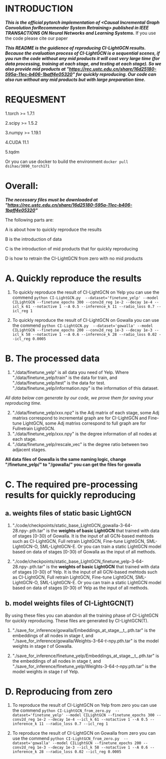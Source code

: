 # INTRODUCTION
***This is the official pytorch implementation of \<Causal Incremental Graph Convolution forRecommender System Retraining\> published in IEEE TRANSACTIONS ON Neural Networks and Learning Systems.***
If you use the code please cite our paper

***This README is the guidience of reproducing CI-LightGCN results. Because the evaluation process of CI-LightGCN is a sequential scenes, if you run the code without any mid products it will cost very large time (for data processing, training at each stage, and testing at each stage). So we also provide mid products at "https://rec.ustc.edu.cn/share/16d25180-595a-11ec-b406-1baff4e05320" for quickly reproducing. Our code can also run without any mid products but with large preparation time.***

# REQUESMENT
1.torch >= 1.7.1

2.scipy >= 1.5.2

3.numpy >= 1.19.1

4.CUDA 11.1

5.tqdm

Or you can use docker to build the environment ```docker pull dsihao/3090_torch171```

# Overall:
___The necessary files must be downloaded at "https://rec.ustc.edu.cn/share/16d25180-595a-11ec-b406-1baff4e05320"___

The following parts are:

A is about how to quickly reproduce the results

B is the introduction of data

C is the introduction of mid products that for quickly reproducing

D is how to retrain the CI-LightGCN from zero with no mid products

# A. Quickly reproduce the results

1. To quickly reproduce the result of CI-LightGCN on Yelp you can use the commend 
```python CI-LightGCN.py  --dataset='finetune_yelp' --model CILightGCN --finetune_epochs 300 --conv2d_reg 1e-2 --decay 1e-4 --icl_k 61 --notactive 1 --A 0.5 --inference_k 11 --radio_loss 0.7 --icl_reg 1```

2. To quickly reproduce the result of CI-LightGCN on Gowalla you can use the commend 
```python CI-LightGCN.py  --dataset='gowalla' --model CILightGCN --finetune_epochs 200 --conv2d_reg 1e-3 --decay 1e-3 --icl_k 58 --notactive 1 --A 0.6 --inference_k 28 --radio_loss 0.02 --icl_reg 0.0005```

# B. The processed data
1. "./data/finetune_yelp" is all data you need of Yelp. Where "./data/finetune_yelp/train" is the data for train, and "./data/finetune_yelp/test" is the data for test. "./data/finetune_yelp/information.npy" is the information of this dataset.

_All data below can generate by our code, we prove them for saving your reproducing time._

2. "./data/finetune_yelp/xxx.npz" is the Adj matrix of each stage, some Adj matrixs correspond to incremental graph are for CI-LightGCN and Fine-tune LightGCN, some Adj matrixs correspond to full graph are for Fullretrain LightGCN.
3. "./data/finetune_yelp/xxx.npy" is the degree information of all nodes at each stage. 
4. "./data/finetune_yelp/rescale_vec" is the degree ratio between two adjacent stages.

__All data files of Gowalla is the same naming logic, change "/finetune_yelp/" to "/gowalla/" you can get the files for gowalla__


# C. The required pre-processing results for quickly reproducing

## a. weights files of static basic LightGCN
1. "./code/checkpoints/static_base_LightGCN_gowalla-3-64-28.npy-.pth.tar" is the __weights of basic LightGCN__ that trained with data of stages [0-30) of Gowalla. It is the input of all GCN-based mehtods such as CI-LightGCN, Full retrain LightGCN, Fine-tune LightGCN, SML-LightGCN-O, SML-LightGCN-E. Or you can train a static LightGCN model based on data of stages [0-30) of Gowalla as the input of all methods.

2. "./code/checkpoints/static_base_LightGCN_finetune_yelp-3-64-28.npy-.pth.tar" is the __weights of basic LightGCN__ that trained with data of stages [0-30) of Yelp. It is the input of all GCN-based mehtods such as CI-LightGCN, Full retrain LightGCN, Fine-tune LightGCN, SML-LightGCN-O, SML-LightGCN-E. Or you can train a static LightGCN model based on data of stages [0-30) of Yelp as the input of all methods.

## b. model weights files of CI-LightGCN(T)
By using these files you can abandon all the training phase of CI-LightGCN for quickly reproducing. These files are generated by CI-LightGCN(T).

1. "./save_for_inference/gowalla/Embeddings_at_stage__t_.pth.tar" is the embeddings of all nodes in stage _t_, and "./save_for_inference/gowalla/Weights-3-64-_t_-npy.pth.tar" is the model weights in stage _t_ of Gowalla.

2. "./save_for_inference/finetune_yelp/Embeddings_at_stage__t_.pth.tar" is the embeddings of all nodes in stage _t_, and "./save_for_inference/finetune_yelp/Weights-3-64-_t_-npy.pth.tar" is the model weights in stage _t_ of Yelp.


# D. Reproducing from zero

1. To reproduce the result of CI-LightGCN on Yelp from zero you can use the commend 
```python CI-LightGCN_from_zero.py  --dataset='finetune_yelp' --model CILightGCN --finetune_epochs 300 --conv2d_reg 1e-2 --decay 1e-4 --icl_k 61 --notactive 1 --A 0.5 --inference_k 11 --radio_loss 0.7 --icl_reg 1```

2. To reproduce the result of CI-LightGCN on Gowalla from zero you can use the commend 
```python CI-LightGCN_from_zero.py  --dataset='gowalla' --model CILightGCN --finetune_epochs 200 --conv2d_reg 1e-3 --decay 1e-3 --icl_k 58 --notactive 1 --A 0.6 --inference_k 28 --radio_loss 0.02 --icl_reg 0.0005```
